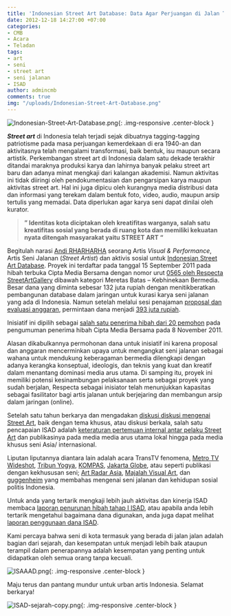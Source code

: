 ```yaml
---
title: 'Indonesian Street Art Database: Data Agar Perjuangan di Jalan Tidak Terlupakan'
date: 2012-12-18 14:27:00 +07:00
categories:
- CMB
- Acara
- Teladan
tags:
- art
- seni
- street art
- seni jalanan
- ISAD
author: admincmb
comments: true
img: "/uploads/Indonesian-Street-Art-Database.png"
---
```


![Indonesian-Street-Art-Database.png](/uploads/Indonesian-Street-Art-Database.png){: .img-responsive .center-block }

***Street art*** di Indonesia telah terjadi sejak dibuatnya tagging-tagging patriotisme pada masa perjuangan kemerdekaan di era 1940-an dan aktivitasnya telah mengalami transformasi, baik bentuk, isu maupun secara artistik. Perkembangan street art di Indonesia dalam satu dekade terakhir ditandai maraknya produksi karya dan lahirnya banyak pelaku street art baru dan adanya minat mengkaji dari kalangan akademisi. Namun aktivitas ini  tidak diiringi oleh pendokumentasian dan pengarsipan karya maupun aktivitas street art. Hal ini juga dipicu oleh kurangnya media distribusi data dan informasi yang terekam dalam bentuk foto, video, audio, maupun arsip tertulis yang memadai. Data diperlukan agar karya seni dapat dinilai oleh kurator.

> **” Identitas kota diciptakan oleh kreatifitas warganya, salah satu kreatifitas sosial yang berada di ruang kota dan memiliki kekuatan nyata ditengah masyarakat yaitu STREET ART “**

Begitulah narasi [Andi RHARHARHA](http://plazadesaininspire.wordpress.com/2011/07/07/profil-pembicara-andi-rharharha/) seorang Artis *Visual & Performance*, Artis Seni Jalanan (*Street Artist*) dan aktivis sosial untuk [Indonesian Street Art Database](http://award.indonesianstreetartdatabase.org/). Proyek ini terdaftar pada tanggal 15 September 2011 pada hibah terbuka Cipta Media Bersama dengan nomor urut [0565 oleh Respecta StreetArtGallery](http://www.ciptamedia.org/2011/09/17/indonesian-street-art-database/) dibawah kategori Meretas Batas – Kebhinekaan Bermedia. Besar dana yang diminta sebesar 132 juta rupiah dengan menitikberatkan pembangunan database dalam jaringan untuk kurasi karya seni jalanan yang ada di Indonesia. Namun setelah melalui sesi penajaman [proposal dan evaluasi anggaran](http://www.ciptamedia.org/2011/10/11/penajaman-proposal-dan-evaluasi-anggaran-untuk-calon-penerima-hibah/), permintaan dana menjadi [393 juta rupiah](http://www.ciptamedia.org/wiki/Indonesian_Street_Art_Database/Rencana_Anggaran).

Inisiatif ini dipilih sebagai [salah satu penerima hibah dari 20 pemohon](http://wikimedia.or.id/wiki/Cipta_Media_Bersama_Menganugrahkan_1_Juta_Dolar_AS_Kepada_20_Pemohon_Hibah_Untuk_Perbaikan_Media_di_Indonesia) pada pengumuman penerima hibah Cipta Media Bersama pada 8 November 2011.

Alasan dikabulkannya permohonan dana untuk inisiatif ini karena proposal dan anggaran mencerminkan upaya untuk mengangkat seni jalanan sebagai wahana untuk mendukung keberagaman bermedia dilengkapi dengan adanya kerangka konseptual, ideologis, dan teknis yang kuat dan kreatif dalam menantang dominasi media arus utama. Di samping itu, proyek ini memiliki potensi kesinambungan pelaksanaan serta sebagai proyek yang sudah berjalan, Respecta sebagai inisiator telah menunjukkan kapasitas sebagai fasilitator bagi artis jalanan untuk berjejaring dan membangun arsip dalam jaringan (online).

Setelah satu tahun berkarya dan mengadakan [diskusi diskusi mengenai Street Art](http://award.indonesianstreetartdatabase.org/2012/10/263/), baik dengan tema khusus, atau diskusi berkala, salah satu pencapaian ISAD adalah [keteraturan pertemuan internal antar pelaku Street Art](http://artradarjournal.com/2012/08/29/indonesian-street-art-gets-local-new-online-portal-and-forum-part-three/) dan publikasinya pada media media arus utama lokal hingga pada media khusus seni Asia/ internasional.

Liputan liputannya diantara lain adalah acara TransTV fenomena, [Metro TV Wideshot](http://metrotvnews.com/wideshot/videos/5855/eksistensi-dinas-artistik-kota), [Tribun Yogya](http://ciptamedia.org/w/images/3/3b/Maret_18_2012_ISAD_Publikasi_Media_Tribun_Jogja-_Street_Art_Melawan_Keangkuhan_Ruang_Kota.jpg), [KOMPAS](http://ciptamedia.org/w/images/9/9d/Juli_23_2012_ISAD_Publikasi_Media_Kompas-_Terapi_Seni_Jadi_Sarana.jpg), [Jakarta Globe](http://www.thejakartaglobe.com/lifeandtimes/graffiti-artists-document-indonesias-street-art-online/517370), atau seperti publikasi dengan kekhususan seni; [Art Radar Asia](http://artradarjournal.com/2012/08/21/preserving-indonesian-street-art-isad-founder-andi-rharharha-interview/), [Majalah Visual Art](http://ciptamedia.org/w/images/4/4b/Publikasi_Media_Majalah_Visual_Arts_Edisi_Maret-April_2012_.jpg), dan [guggenheim](http://blogs.guggenheim.org/2012/10/17/street-art-in-indonesian-social-and-political-life/) yang membahas mengenai seni jalanan dan kehidupan sosial politis Indonesia.

Untuk anda yang tertarik mengkaji lebih jauh aktivitas dan kinerja ISAD membaca [laporan penurunan hibah tahap I ISAD](http://ciptamedia.org/wiki/Indonesian_Street_Art_Database/Laporan#Laporan_Naratif_Penerimaan_Hibah_Termin_I), atau apabila anda lebih tertarik mengetahui bagaimana dana digunakan, anda juga dapat melihat [laporan penggunaan dana ISAD](http://ciptamedia.org/wiki/Indonesian_Street_Art_Database/Laporan_Penggunaan_Dana).

Kami percaya bahwa seni di kota termasuk yang berada di jalan jalan adalah bagian dari sejarah, dan kesempatan untuk menjadi lebih baik ataupun terampil dalam penerapannya adalah kesempatan yang penting untuk didapatkan oleh semua orang tanpa kecuali.

![ISAAAD.png](/uploads/ISAAAD.png){: .img-responsive .center-block }

Maju terus dan pantang mundur untuk urban artis Indonesia. Selamat berkarya!

![ISAD-sejarah-copy.png](/uploads/ISAD-sejarah-copy.png){: .img-responsive .center-block }